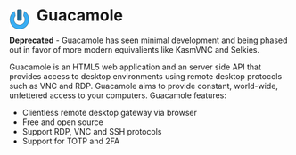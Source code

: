 # Guacamole <img style="margin: 6px 13px 0px 0px" align="left" src="../../../data/images/logo_36x36.png" />

**Deprecated** - Guacamole has seen minimal development and being phased out in favor of more modern 
equivalients like KasmVNC and Selkies.

Guacamole is an HTML5 web application and an server side API that provides access to desktop 
environments using remote desktop protocols such as VNC and RDP. Guacamole aims to provide constant, 
world-wide, unfettered access to your computers. Guacamole features:

* Clientless remote desktop gateway via browser
* Free and open source
* Support RDP, VNC and SSH protocols
* Support for TOTP and 2FA
